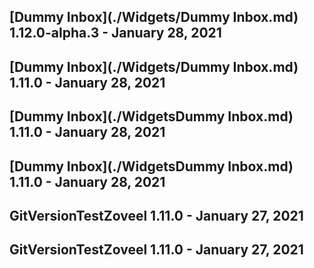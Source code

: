 ## [Dummy Inbox](./Widgets/Dummy Inbox.md) 1.12.0-alpha.3 - January 28, 2021

## [Dummy Inbox](./Widgets/Dummy Inbox.md) 1.11.0 - January 28, 2021

## [Dummy Inbox](./WidgetsDummy Inbox.md) 1.11.0 - January 28, 2021

## [Dummy Inbox](./WidgetsDummy Inbox.md) 1.11.0 - January 28, 2021

## GitVersionTestZoveel 1.11.0 - January 27, 2021

## GitVersionTestZoveel 1.11.0 - January 27, 2021

